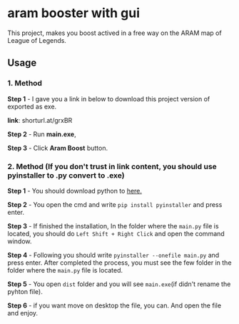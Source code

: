 # aram booster with gui

This project, makes you boost actived in a free way on the ARAM map of League of Legends.

## Usage

### 1. Method

**Step 1** - I gave you a link in below to download this project version of exported as exe.

**link**: shorturl.at/grxBR

**Step 2** - Run **main.exe**,

**Step 3** - Click **Aram Boost** button.


### 2. Method (If you don't trust in link content, you should use pyinstaller to .py convert to .exe)

**Step 1** - You should download python to [here.](https://www.python.org/downloads/)

**Step 2** - You open the cmd and write ```pip install pyinstaller``` and press enter.

**Step 3** - If finished the installation, In the folder where the ```main.py``` file is located, you should do ```Left Shift + Right Click``` and open the command window.

**Step 4** - Following you should write ```pyinstaller --onefile main.py``` and press enter. After completed the process, you must see the few folder in the folder where the ```main.py``` file is located.

**Step 5** - You open ```dist``` folder and you will see ```main.exe```(if didn't rename the pyhton file).

**Step 6** - if you want move on desktop the file, you can. And open the file and enjoy.
